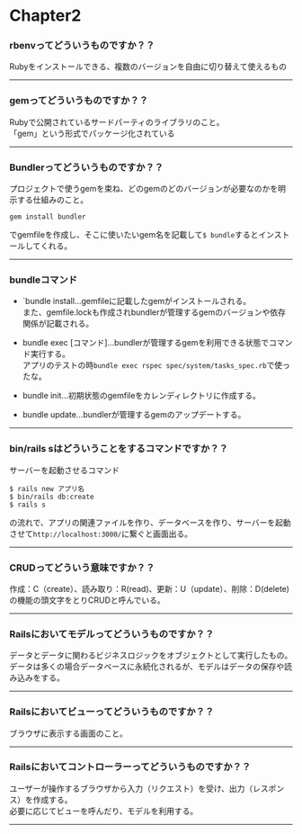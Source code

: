 # Chapter2

### rbenvってどういうものですか？？
Rubyをインストールできる、複数のバージョンを自由に切り替えて使えるもの
***

### gemってどういうものですか？？
Rubyで公開されているサードパーティのライブラリのこと。   
「gem」という形式でパッケージ化されている
***

### Bundlerってどういうものですか？？
プロジェクトで使うgemを束ね、どのgemのどのバージョンが必要なのかを明示する仕組みのこと。   
~~~
gem install bundler
~~~
でgemfileを作成し、そこに使いたいgem名を記載して`$ bundle`するとインストールしてくれる。
***

### bundleコマンド
- `bundle install...gemfileに記載したgemがインストールされる。    
また、gemfile.lockも作成されbundlerが管理するgemのバージョンや依存関係が記載される。

- bundle exec [コマンド]...bundlerが管理するgemを利用できる状態でコマンド実行する。    
アプリのテストの時`bundle exec rspec spec/system/tasks_spec.rb`で使ったな。

- bundle init...初期状態のgemfileをカレンディレクトリに作成する。
- bundle update...bundlerが管理するgemのアップデートする。
***

### bin/rails sはどういうことをするコマンドですか？？
サーバーを起動させるコマンド    
~~~
$ rails new アプリ名 
$ bin/rails db:create
$ rails s
~~~
の流れで、アプリの関連ファイルを作り、データベースを作り、サーバーを起動させて`http://localhost:3000/`に繋ぐと画面出る。
***

### CRUDってどういう意味ですか？？
作成：C（create）、読み取り：R(read)、更新：U（update）、削除：D(delete)の機能の頭文字をとりCRUDと呼んでいる。
***

### Railsにおいてモデルってどういうものですか？？
データとデータに関わるビジネスロジックをオブジェクトとして実行したもの。    
データは多くの場合データベースに永続化されるが、モデルはデータの保存や読み込みをする。
***

### Railsにおいてビューってどういうものですか？？
ブラウザに表示する画面のこと。
***

### Railsにおいてコントローラーってどういうものですか？？
ユーザーが操作するブラウザから入力（リクエスト）を受け、出力（レスポンス）を作成する。   
必要に応じてビューを呼んだり、モデルを利用する。
***


